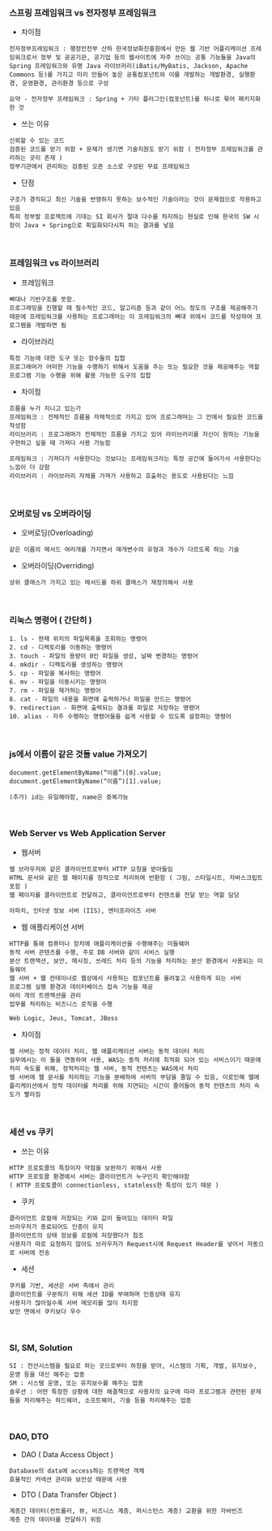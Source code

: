 ### 스프링 프레임워크 vs 전자정부 프레임워크
+ 차이점
```
전자정부프레임워크 : 행정안전부 산하 한국정보화진흥원에서 만든 웹 기반 어플리케이션 프레임워크로서 정부 및 공공기관, 공기업 등의 웹사이트에 자주 쓰이는 공통 기능들을 Java의 Spring 프레임워크와 유명 Java 라이브러리(iBatis/MyBatis, Jackson, Apache Commons 등)를 가지고 미리 만들어 놓은 공통컴포넌트와 이를 개발하는 개발환경, 실행환경, 운영환경, 관리환경 등으로 구성

요약 - 전자정부 프레임워크 : Spring + 기타 플러그인(컴포넌트)를 하나로 묶어 패키지화 한 것
```
+ 쓰는 이유
```
신뢰할 수 있는 코드
검증된 코드를 얻기 위함 + 문제가 생기면 기술지원도 받기 위함 ( 전자정부 프레임워크를 관리하는 곳이 존재 )
정부기관에서 관리하는 검증된 오픈 소스로 구성된 무료 프레임워크
```
+ 단점
```
구조가 경직되고 최신 기술을 반영하지 못하는 보수적인 기술이라는 것이 문제점으로 작용하고 있음
특히 정부발 프로젝트에 기대는 SI 회사가 절대 다수를 차지하는 현실로 인해 한국의 SW 시장이 Java + Spring으로 획일화되다시피 하는 결과를 낳음
```

<br>

### 프레임워크 vs 라이브러리
+ 프레임워크
```
뼈대나 기반구조를 뜻함. 
프로그래밍을 진행할 때 필수적인 코드, 알고리즘 등과 같이 어느 정도의 구조를 제공해주기 때문에 프레임워크를 사용하는 프로그래머는 이 프레임워크의 뼈대 위에서 코드를 작성하여 프로그램을 개발하면 됨
```
+ 라이브러리
```
특정 기능에 대한 도구 또는 함수들의 집합
프로그래머가 어떠한 기능을 수행하기 위해서 도움을 주는 또는 필요한 것을 제공해주는 역할
프로그램 기능 수행을 위해 활용 가능한 도구의 집합
```
+ 차이점
```
흐름을 누가 지니고 있는가
프레임워크 : 전체적인 흐름을 자체적으로 가지고 있어 프로그래머는 그 안에서 필요한 코드를 작성함
라이브러리 : 프로그래머가 전체적인 흐름을 가지고 있어 라이브러리를 자신이 원하는 기능을 구현하고 싶을 때 가져다 사용 가능함

프레임워크 : 가져다가 사용한다는 것보다는 프레임워크라는 특정 공간에 들어가서 사용한다는 느낌이 더 강함
라이브러리 : 라이브러리 자체를 가져가 사용하고 호출하는 용도로 사용된다는 느낌
```

<br>

### 오버로딩 vs 오버라이딩
+ 오버로딩(Overloading)
```
같은 이름의 메서드 여러개를 가지면서 매개변수의 유형과 개수가 다르도록 하는 기술
```
+ 오버라이딩(Overriding)
```
상위 클래스가 가지고 있는 메서드를 하위 클래스가 재정의해서 사용
```

<br>

### 리눅스 명령어 ( 간단히 )
```
1. ls - 현재 위치의 파일목록을 조회하는 명령어
2. cd - 디렉토리를 이동하는 명령어
3. touch - 파일의 용량이 0인 파일을 생성, 날짜 변경하는 명령어
4. mkdir - 디렉토리를 생성하는 명령어
5. cp - 파일을 복사하는 명령어
6. mv - 파일을 이동시키는 명령어
7. rm - 파일을 제거하는 명령어
8. cat - 파일의 내용을 화면에 출력하거나 파일을 만드는 명령어
9. redirection - 화면에 출력되는 결과를 파일로 저장하는 명령어
10. alias - 자주 수행하는 명령어들을 쉽게 사용할 수 있도록 설정하는 명령어
```

<br>

### js에서 이름이 같은 것들 value 가져오기
```
document.getElementByName(“이름”)[0].value;
document.getElementByName(“이름”)[1].value;

(추가) id는 유일해야함, name은 중복가능
```

<br>

### Web Server vs Web Application Server
+ 웹서버
```
웹 브라우저와 같은 클라이언트로부터 HTTP 요청을 받아들임
HTML 문서와 같은 웹 페이지를 정적으로 처리하여 반환함 ( 그림, 스타일시트, 자바스크립트 포함 )
웹 페이지를 클라이언트로 전달하고, 클라이언트로부터 컨텐츠를 전달 받는 역할 담당

아파치, 인터넷 정보 서버 (IIS), 엔터프라이즈 서버
```
+ 웹 애플리케이션 서버
```
HTTP를 통해 컴퓨터나 장치에 애플리케이션을 수행해주는 미들웨어
동적 서버 콘텐츠를 수행, 주로 DB 서버와 같이 서비스 실행
분산 트랜잭션, 보안, 메시징, 쓰레드 처리 등의 기능을 처리하는 분산 환경에서 사용되는 미들웨어
웹 서버 + 웹 컨테이너로 웹상에서 사용하는 컴포넌트를 올려놓고 사용하게 되는 서버
프로그램 실행 환경과 데이터베이스 접속 기능을 제공
여러 개의 트랜잭션을 관리
업무를 처리하는 비즈니스 로직을 수행

Web Logic, Jeus, Tomcat, JBoss

```
+ 차이점
```
웹 서버는 정적 데이터 처리, 웹 애플리케이션 서버는 동적 데이터 처리
실무에서는 이 둘을 연동하여 사용, WAS는 동적 처리에 최적화 되어 있는 서비스이기 때문에 처리 속도를 위해, 정적처리는 웹 서버, 동적 컨텐츠는 WAS에서 처리
웹 서버에 웹 문서를 처리하는 기능을 분배하여 서버의 부담을 줄일 수 있음, 이로인해 웹애플리케이션에서 정적 데이터를 처리를 위해 지연되는 시간이 줄어들어 동적 컨텐츠의 처리 속도가 빨라짐
```

<br>

### 세션 vs 쿠키
+ 쓰는 이유
```
HTTP 프로토콜의 특징이자 약점을 보완하기 위해서 사용
HTTP 프로토콜 환경에서 서버는 클라이언트가 누구인지 확인해야함 
( HTTP 프로토콜이 connectionless, stateless한 특성이 있기 때문 )
```
+ 쿠키
```
클라이언트 로컬에 저장되는 키와 값이 들어있는 데이터 파일
브라우저가 종료되어도 인증이 유지
클라이언트의 상태 정보를 로컬에 저장했다가 참조
사용자가 따로 요청하지 않아도 브라우저가 Request시에 Request Header를 넣어서 자동으로 서버에 전송
```
+ 세션
```
쿠키를 기반, 세션은 서버 측에서 관리
클라이언트를 구분하기 위해 세션 ID를 부여하며 인증상태 유지
사용자가 많아질수록 서버 메모리를 많이 차지함
보안 면에서 쿠키보다 우수
```

<br>

### SI, SM, Solution
```
SI : 전산시스템을 필요로 하는 곳으로부터 하청을 받아, 시스템의 기획, 개발, 유지보수, 운영 등을 대신 해주는 업종
SM : 시스템 운영, 또는 유지보수를 해주는 업종
솔루션 : 어떤 특정한 상황에 대한 해결책으로 사용자의 요구에 따라 프로그램과 관련된 문제들을 처리해주는 하드웨어, 소프트웨어, 기술 등을 처리해주는 업종
```

<br>

### DAO, DTO
+ DAO ( Data Access Object )
```
Database의 data에 access하는 트랜잭션 객체
효율적인 커넥션 관리와 보안성 때문에 사용

```
+ DTO ( Data Transfer Object )
```
계층간 데이터(컨트롤러, 뷰, 비즈니스 계층, 퍼시스턴스 계층) 교환을 위한 자바빈즈
계층 간의 데이터를 전달하기 위함
```

